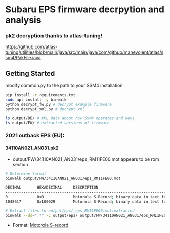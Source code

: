 # Subaru EPS firmware decrpytion and analysis

### pk2 decryption thanks to [atlas-tuning](https://github.com/atlas-tuning)!
https://github.com/atlas-tuning/utilities/blob/main/java/src/main/java/com/github/manevolent/atlas/ssm4/PakFile.java

## Getting Started
modify common.py to the path to your SSM4 installation

```bash
pip install -r requirements.txt
sudo apt install -y binwalk
python decrypt_fw.py # decrypt example firmware
python decrypt_xml.py # decrypt xml

ls output/DB/ # XML data about how SSM4 operates and keys
ls output/FW/ # extracted versions of firmware
```

### 2021 outback EPS (EU):

#### 34110AN021_AN031.pk2
- output/FW/34110AN021_AN031/eps_RM11FE00.mot appears to be rom section

```bash
# Determine format
binwalk output/FW/34110AN021_AN031/eps_RM11FE00.mot

DECIMAL       HEXADECIMAL     DESCRIPTION
--------------------------------------------------------------------------------
0             0x0             Motorola S-Record; binary data in text format, record type: data (32-bit)
1048617       0x100029        Motorola S-Record; binary data in text format, record type: data (32-bit)

# Extract files to output/eps/_eps_RM11FE00.mot.extracted
binwalk --dd=".*" -C output/eps/ output/FW/34110AN021_AN031/eps_RM11FE00.mot
```

- Format: [Motorola S-record](https://en.wikipedia.org/wiki/SREC_(file_format))
